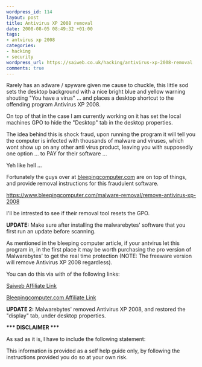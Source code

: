 ```yaml
--- 
wordpress_id: 114
layout: post
title: Antivirus XP 2008 removal
date: 2008-08-05 08:49:32 +01:00
tags: 
- antvirus xp 2008
categories: 
- hacking
- security
wordpress_url: https://saiweb.co.uk/hacking/antivirus-xp-2008-removal
comments: true
---
```

Rarely has an adware / spyware given me cause to chuckle, this little sod sets the desktop background with a nice bright blue and yellow warning shouting "You have a virus" ... and places a desktop shortcut to the offending program Antivirus XP 2008.

On top of that in the case I am currently working on it has set the local machines GPO to hide the "Desktop" tab in the desktop properties.

The idea behind this is shock fraud, upon running the program it will tell you the computer is infected with thousands of malware and viruses, which wont show up on any other anti virus product, leaving you with supposedly one option ... to PAY for their software ...

Yeh like hell ...

Fortunately the guys over at <a href="https://www.bleepingcomputer.com">bleepingcomputer.com</a> are on top of things, and provide removal instructions for this fraudulent software.

<a href="https://www.bleepingcomputer.com/malware-removal/remove-antivirus-xp-2008">https://www.bleepingcomputer.com/malware-removal/remove-antivirus-xp-2008</a>

I'll be intrested to see if their removal tool resets the GPO.

<strong>UPDATE:</strong> Make sure after installing the malwarebytes' software that you first run an update before scanning.

As mentioned in the bleeping computer article, if your antvirus let this program in, in the first place it may be worth purchasing the pro version of Malwarebytes' to get the real time protection (NOTE: The freeware version will remove Antivirus XP 2008 regardless).

You can do this via with of the following links:

<a href="https://www.cleverbridge.com/342/?affiliate=2235&cart=29945&scope=checkout">Saiweb Affiliate Link</a>

<a href="https://www.cleverbridge.com/342/?affiliate=1878&cart=29945&scope=checkout">Bleepingcomputer.com Affiliate Link</a>

<strong>UPDATE 2:</strong> Malwarebytes' removed Antivirus XP 2008, and restored the "display" tab, under desktop properties.


<strong>*** DISCLAIMER ***</strong>

As sad as it is, I have to include the following statement:

This information is provided as a self help guide only, by following the instructions provided you do so at your own risk.
